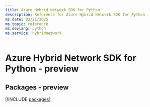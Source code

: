 ```yaml
---
title: Azure Hybrid Network SDK for Python
description: Reference for Azure Hybrid Network SDK for Python
ms.date: 03/21/2025
ms.topic: reference
ms.devlang: python
ms.service: hybridnetwork
---
```

# Azure Hybrid Network SDK for Python - preview
## Packages - preview
[!INCLUDE [packages](hybrid-network-index.md)]